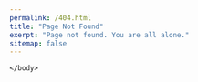 ```yaml
---
permalink: /404.html
title: "Page Not Found"
exerpt: "Page not found. You are all alone."
sitemap: false
---
```


<html>
	<body style="background-image: url('/assets/images/404.jpg')"> 
		
	</body>
</html>
